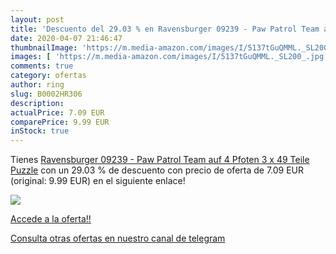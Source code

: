 ```yaml
---
layout: post
title: 'Descuento del 29.03 % en Ravensburger 09239 - Paw Patrol Team auf'
date: 2020-04-07 21:46:47
thumbnailImage: 'https://m.media-amazon.com/images/I/5137tGuQMML._SL200_.jpg'
images: [ 'https://m.media-amazon.com/images/I/5137tGuQMML._SL200_.jpg' ]
comments: true
category: ofertas
author: ring
slug: B0002HR306
description:
actualPrice: 7.09 EUR
comparePrice: 9.99 EUR
inStock: true
---
```


Tienes [Ravensburger 09239 - Paw Patrol Team auf 4 Pfoten  3 x 49 Teile Puzzle](https://www.amazon.com/dp/B0002HR306/?tag=redken08-20) con un 29.03 % de descuento con precio de oferta de 7.09 EUR (original: 9.99 EUR) en el siguiente enlace!

[![](https://m.media-amazon.com/images/I/5137tGuQMML._SL200_.jpg)](https://www.amazon.com/dp/B0002HR306/?tag=redken08-20)

[Accede a la oferta!!](https://www.amazon.com/dp/B0002HR306/?tag=redken08-20)

[Consulta otras ofertas en nuestro canal de telegram](https://t.me/s/ofertas25)
